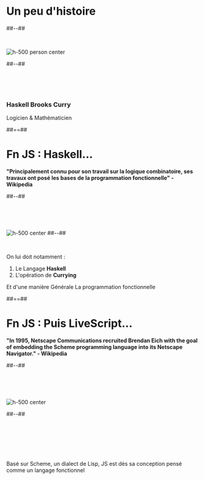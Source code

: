 <!-- .slide: class="two-column-layout" -->

# Un peu d'histoire

##--##

<!-- .slide:  -->

&nbsp;

![h-500 person center](./assets/images/Haskell-Brooks-Curry.png)

##--##

<!-- .slide: class="person"-->

&nbsp;  
 &nbsp;  
 &nbsp;

### Haskell Brooks Curry

Logicien & Mathématicien

##==##

<!-- .slide: class="two-column-layout" -->

# Fn JS : Haskell...

**"Principalement connu pour son travail sur la logique combinatoire, ses travaux ont posé les bases de la programmation fonctionnelle" - Wikipedia**

##--##

<!-- .slide: class="with-code" -->

&nbsp;  
&nbsp;  
&nbsp;

![h-500 center](./assets/images/haskell.png)
##--##

<!-- .slide: class="with-code" -->

&nbsp;
&nbsp;
&nbsp;
&nbsp;
&nbsp;

On lui doit notamment :

1. Le Langage **Haskell**
2. L'opération de **Currying**

Et d'une manière Générale
La programmation fonctionnelle

##==##

<!-- .slide: class="two-column-layout" -->

# Fn JS : Puis LiveScript...

**"In 1995, Netscape Communications recruited Brendan Eich with the goal of embedding the Scheme programming language into its Netscape Navigator." - Wikipedia**

##--##

<!-- .slide: -->

&nbsp;  
 &nbsp;  
 &nbsp;

![h-500 center](./assets/images/livescript.png)

##--##

<!-- .slide:  -->

&nbsp;  
&nbsp;  
&nbsp;  
&nbsp;  
&nbsp;

Basé sur Scheme, un dialect de Lisp, JS est dès sa conception pensé comme un langage fonctionnel
